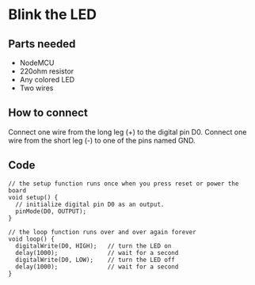 # Blink the LED

## Parts needed
- NodeMCU
- 220ohm resistor
- Any colored LED
- Two wires

## How to connect
Connect one wire from the long leg (+) to the digital pin D0.
Connect one wire from the short leg (-) to one of the pins named GND.

## Code
```Arduino
// the setup function runs once when you press reset or power the board
void setup() {
  // initialize digital pin D0 as an output.
  pinMode(D0, OUTPUT);
}

// the loop function runs over and over again forever
void loop() {
  digitalWrite(D0, HIGH);   // turn the LED on
  delay(1000);              // wait for a second
  digitalWrite(D0, LOW);    // turn the LED off
  delay(1000);              // wait for a second
}
```

